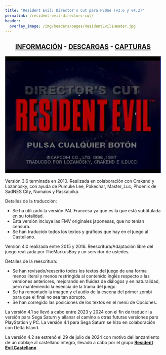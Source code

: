 ```yaml
---
title: "Resident Evil: Director's Cut para PSOne (v3.6 y v4.2)"
permalink: /resident-evil-directors-cut/
header:
  overlay_image: /img/headers/pages/ResidentEvil1Header.jpg
---
```

<h2 style="text-align: center;"><strong><a href="/resident-evil-directors-cut/informacion/">INFORMACIÓN</a> - <a href="/resident-evil-directors-cut/descargar/">DESCARGAS</a> - <a href="/resident-evil-directors-cut/capturas/">CAPTURAS</a></strong></h2>

<p style="text-align: center;"><img src="/img/2007/04/REDC-2-02.jpg" /></p>

Versión 3.6 terminada en 2010. Realizada en colaboración con Crakand y Lozanosky, 
con ayuda de Pumuke Lee, Pokechar, Master_Luc, Phoenix de SadNES City, Numaios y 
Raskaipika.

Detalles de la traducción:  
- Se ha utilizado la versión PAL Francesa ya que es la que está subtitulada en su 
totalidad.  
- Esta versión incluye las FMV originales japonesas, que no tenían censura.  
- Se han traducido todos los textos y gráficos que hay en el juego al Castellano.

Versión 4.0 realizada entre 2015 y 2016. Reescritura/Adaptación libre del juego 
realizada por TheMarkusBoy y un servidor de ustedes.

Detalles de la reescritura:  
- Se han revisado/reescrito todos los textos del juego de una forma menos literal 
y menos restringida al contenido inglés respecto a las versiones anteriores, mejorando 
en fluidez de diálogos y en naturalidad, pero manteniendo la esencia de la trama del juego.  
- Se ha remontado la imagen y el audio de la escena del primer zombi para que el final 
no sea tan abrupto.  
- Se han corregido las posiciones de los textos en el menú de Opciones.

La versión 4.1 se llevó a cabo entre 2023 y 2024 con el fin de traducir la versión para 
Sega Saturn y allanar el camino a otras futuras versiones para PlayStation y PC. 
La versión 4.1 para Sega Saturn se hizo en colaboración con Delta Island.

La versión 4.2 se estrenó el 29 de julio de 2024 con motivo del lanzamiento de un doblaje 
al castellano íntegro, llevado a cabo por el grupo **[Resident Evil Castellano](https://www.youtube.com/@RESIDENTEVILCASTELLANO?cbrd=1)**.